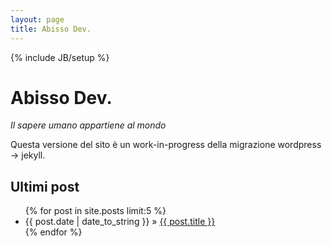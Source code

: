 ```yaml
---
layout: page
title: Abisso Dev.
---
```

{% include JB/setup %}


# Abisso Dev.
*Il sapere umano appartiene al mondo*

Questa versione del sito è un work-in-progress della migrazione wordpress -> jekyll.

## Ultimi post

<ul class="posts">
  {% for post in site.posts limit:5 %}
    <li><span>{{ post.date | date_to_string }}</span> &raquo; <a href="{{ BASE_PATH }}{{ post.url }}">{{ post.title }}</a></li>
  {% endfor %}
</ul> 



